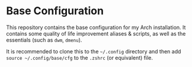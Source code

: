 # Base Configuration

This repository contains the base configuration for my Arch installation.
It contains some quality of life improvement aliases & scripts, as well as the
essentials (such as `dwm`, `dmenu`).

It is recommended to clone this to the `~/.config` directory and then add
`source ~/.config/base/cfg` to the `.zshrc` (or equivalent) file.
